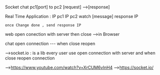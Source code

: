 Socket chat 
pc1[port] to pc2 
[request] -->[response]

Real Time Application :
    IP pc1
    IP pc2
    watch [message]
    response IP

    once Change done , send response IP 

web open conection with server then close  -->in Browser

chat open connection --- when close reopen 

-->socket.io : is a  lib  every user use open connection  with server 
and when close reopen connection



-->https://www.youtube.com/watch?v=XrCUM6vInH4
-->https://socket.io/